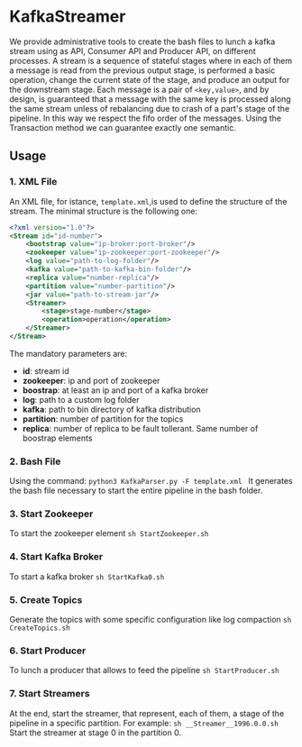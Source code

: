 # KafkaStreamer
We provide administrative tools to create the bash files to lunch a kafka stream using as API, Consumer API and Producer API, on different processes. A stream is a sequence of stateful stages where in each of them a message is read from the previous output stage, is performed a basic operation, change the current state of the stage, and produce an output for the downstream stage.
Each message is a pair of `<key,value>`, and by design, is guaranteed that a message with the same key is processed along the same stream unless of rebalancing due to crash of a part's stage of the pipeline. In this way we respect the fifo order of the messages.
Using the Transaction method we can guarantee exactly one semantic.

## Usage

### 1. XML File
An XML file, for istance, `template.xml`,is used to define the structure of the stream. The minimal structure is the following one:
```xml
<?xml version="1.0"?>
<Stream id="id-number">
    <bootstrap value="ip-broker:port-broker"/>
    <zookeeper value="ip-zookeeper:port-zookeeper"/>
    <log value="path-to-log-folder"/>
    <kafka value="path-to-kafka-bin-folder"/>
    <replica value="number-replica"/>
    <partition value="number-partition"/>
    <jar value="path-to-stream-jar"/>
    <Streamer>
        <stage>stage-number</stage>
        <operation>operation</operation>
    </Streamer>
</Stream>
```
The mandatory parameters are:
- **id**: stream id
- **zookeeper**: ip and port of zookeeper
- **boostrap**: at least an ip and port of a kafka broker
- **log**: path to a custom log folder
- **kafka**: path to bin directory of kafka distribution
- **partition**: number of partition for the topics
- **replica**: number of replica to be fault tollerant. Same number of boostrap elements

### 2. Bash File
Using the command:
`python3 KafkaParser.py -F template.xml
`
It generates the bash file necessary to start the entire pipeline in the bash folder.
### 3. Start Zookeeper
To start the zookeeper element
`sh StartZookeeper.sh
`
### 4. Start Kafka Broker
To start a kafka broker
`sh StartKafka0.sh
`
### 5. Create Topics
Generate the topics with some specific configuration like log compaction
`sh CreateTopics.sh
`

### 6. Start Producer
To lunch a producer that allows to feed the pipeline
`sh StartProducer.sh
`
### 7. Start Streamers
At the end, start the streamer, that represent, each of them, a stage of the pipeline in a specific partition. For example:
`sh __Streamer__1996.0.0.sh
`
Start the streamer at stage 0 in the partition 0.


